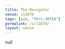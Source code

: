 ```yaml
---
title: The Navigator
venue: v13070
tags: [pub, "fhrs:38754"]
permalink: /v/13070/
layout: venue
---
```

null